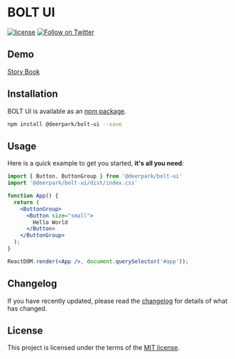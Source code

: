 # BOLT UI

[![license](https://img.shields.io/badge/license-MIT-blue.svg)](https://github.com/mui/material-ui/blob/HEAD/LICENSE)
[![Follow on Twitter](https://img.shields.io/twitter/follow/deerpark7.svg?label=follow+deerpark7)](https://twitter.com/deerpark7)

## Demo

[Story Book](https://bolt-ui.vercel.app/)

## Installation
BOLT UI is available as an [npm package](https://github.com/deerpark/bolt-ui/packages/1319858).

```sh
npm install @deerpark/bolt-ui --save
```

## Usage

Here is a quick example to get you started, **it's all you need**:

```jsx
import { Button, ButtonGroup } from '@deerpark/bolt-ui'
import '@deerpark/bolt-ui/dist/index.css'

function App() {
  return (
    <ButtonGroup>
      <Button size="small">
        Hello World
      </Button>
    </ButtonGroup>
  );
}

ReactDOM.render(<App />, document.querySelector('#app'));
```

## Changelog

If you have recently updated, please read the [changelog](https://github.com/deerpark/bolt-ui/releases) for details of what has changed.

## License

This project is licensed under the terms of the
[MIT license](/LICENSE).